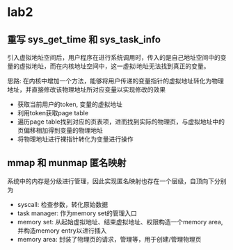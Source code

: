# lab2

## 重写 sys_get_time 和 sys_task_info

引入虚拟地址空间后，用户程序在进行系统调用时，传入的是自己地址空间中的变量的虚拟地址，而在内核地址空间中，这一虚拟i地址无法找到真正的变量。

思路: 在内核中增加一个方法，能够将用户传递的变量指针的虚拟地址转化为物理地址，并直接修改该物理地址所对应变量以实现修改的效果
- 获取当前用户的token, 变量的虚拟地址
- 利用token获取page table
- 遍历page table找到对应的页表项，进而找到实际的物理页，与虚拟地址中的页偏移相加得到变量的物理地址
- 将物理地址进行裸指针转化为变量进行操作


## mmap 和 munmap 匿名映射

系统中的内存是分级进行管理，因此实现匿名映射也存在一个层级，自顶向下分别为

- syscall: 检查参数，转化原始数据
- task manager: 作为memory set的管理入口
- memory set: 从起始虚拟地址、结束虚拟地址、权限构造一个memory area, 并构造memory entry以进行插入
- memory area: 封装了物理页的请求，管理等，用于创建/管理物理页